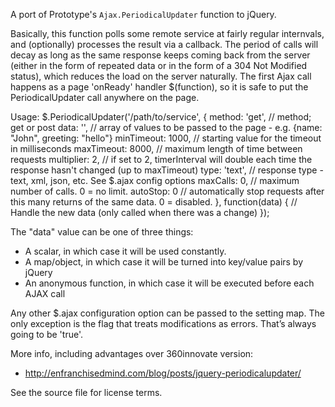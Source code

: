 A port of Prototype's `Ajax.PeriodicalUpdater` function to jQuery.

Basically, this function polls some remote service at fairly regular internvals,
and (optionally) processes the result via a callback.  The period of calls will
decay as long as the same response keeps coming back from the server (either in
the form of repeated data or in the form of a 304 Not Modified status), which
reduces the load on the server naturally.   The first Ajax call happens as a page
'onReady' handler $(function), so it is safe to put the PeriodicalUpdater call
anywhere on the page.

Usage:
    $.PeriodicalUpdater('/path/to/service', {
        method: 'get',          // method; get or post
	      data: '', 		          // array of values to be passed to the page - e.g. {name: "John", greeting: "hello"}
	      minTimeout: 1000,       // starting value for the timeout in milliseconds
	      maxTimeout: 8000,       // maximum length of time between requests
	      multiplier: 2,          // if set to 2, timerInterval will double each time the response hasn't changed (up to maxTimeout)
	      type: 'text',           // response type - text, xml, json, etc.  See $.ajax config options
        maxCalls: 0,            // maximum number of calls. 0 = no limit.
        autoStop: 0             // automatically stop requests after this many returns of the same data. 0 = disabled.
    }, function(data) {
	      // Handle the new data (only called when there was a change)
    });

The "data" value can be one of three things:
* A scalar, in which case it will be used constantly.
* A map/object, in which case it will be turned into key/value pairs by jQuery
* An anonymous function, in which case it will be executed before each AJAX call

Any other $.ajax configuration option can be passed to the setting map.  The
only exception is the flag that treats modifications as errors. That’s always
going to be 'true'.

More info, including advantages over 360innovate version:
* http://enfranchisedmind.com/blog/posts/jquery-periodicalupdater/

See the source file for license terms.
